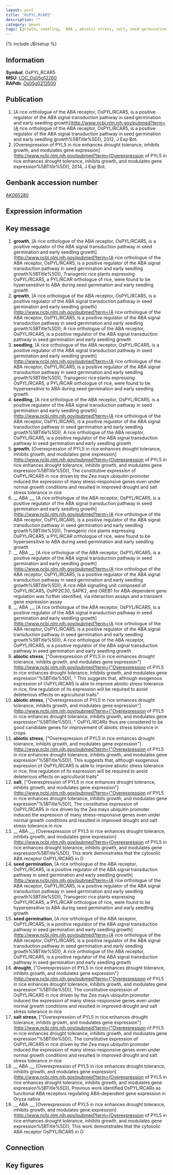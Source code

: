 ```yaml
---
layout: post
title: "OsPYL,RCAR5"
description: ""
category: genes
tags: [growth, seedling,  ABA , abiotic stress, salt, seed germination, drought, salt stress, Gene]
---
```

{% include JB/setup %}

## Information
__Symbol__: OsPYL,RCAR5  
__MSU__: [LOC_Os05g12260](http://rice.plantbiology.msu.edu/cgi-bin/ORF_infopage.cgi?orf=LOC_Os05g12260)  
__RAPdb__: [Os05g0213500](http://rapdb.dna.affrc.go.jp/viewer/gbrowse_details/irgsp1?name=Os05g0213500)  

## Publication
1. [A rice orthologue of the ABA receptor, OsPYL/RCAR5, is a positive regulator of the ABA signal transduction pathway in seed germination and early seedling growth](http://www.ncbi.nlm.nih.gov/pubmed?term=(A rice orthologue of the ABA receptor, OsPYL/RCAR5, is a positive regulator of the ABA signal transduction pathway in seed germination and early seedling growth%5BTitle%5D)), 2012, J Exp Bot.
2. [Overexpression of PYL5 in rice enhances drought tolerance, inhibits growth, and modulates gene expression](http://www.ncbi.nlm.nih.gov/pubmed?term=(Overexpression of PYL5 in rice enhances drought tolerance, inhibits growth, and modulates gene expression%5BTitle%5D)), 2014, J Exp Bot.

## Genbank accession number
[AK065280](http://www.ncbi.nlm.nih.gov/nuccore/AK065280)

## Expression information

## Key message
1. __growth__, [A rice orthologue of the ABA receptor, OsPYL/RCAR5, is a positive regulator of the ABA signal transduction pathway in seed germination and early seedling growth](http://www.ncbi.nlm.nih.gov/pubmed?term=(A rice orthologue of the ABA receptor, OsPYL/RCAR5, is a positive regulator of the ABA signal transduction pathway in seed germination and early seedling growth%5BTitle%5D)),  Transgenic rice plants expressing OsPYL/RCAR5, a PYL/RCAR orthologue of rice, were found to be hypersensitive to ABA during seed germination and early seedling growth
2. __growth__, [A rice orthologue of the ABA receptor, OsPYL/RCAR5, is a positive regulator of the ABA signal transduction pathway in seed germination and early seedling growth](http://www.ncbi.nlm.nih.gov/pubmed?term=(A rice orthologue of the ABA receptor, OsPYL/RCAR5, is a positive regulator of the ABA signal transduction pathway in seed germination and early seedling growth%5BTitle%5D)), A rice orthologue of the ABA receptor, OsPYL/RCAR5, is a positive regulator of the ABA signal transduction pathway in seed germination and early seedling growth
3. __seedling__, [A rice orthologue of the ABA receptor, OsPYL/RCAR5, is a positive regulator of the ABA signal transduction pathway in seed germination and early seedling growth](http://www.ncbi.nlm.nih.gov/pubmed?term=(A rice orthologue of the ABA receptor, OsPYL/RCAR5, is a positive regulator of the ABA signal transduction pathway in seed germination and early seedling growth%5BTitle%5D)),  Transgenic rice plants expressing OsPYL/RCAR5, a PYL/RCAR orthologue of rice, were found to be hypersensitive to ABA during seed germination and early seedling growth
4. __seedling__, [A rice orthologue of the ABA receptor, OsPYL/RCAR5, is a positive regulator of the ABA signal transduction pathway in seed germination and early seedling growth](http://www.ncbi.nlm.nih.gov/pubmed?term=(A rice orthologue of the ABA receptor, OsPYL/RCAR5, is a positive regulator of the ABA signal transduction pathway in seed germination and early seedling growth%5BTitle%5D)), A rice orthologue of the ABA receptor, OsPYL/RCAR5, is a positive regulator of the ABA signal transduction pathway in seed germination and early seedling growth
5. __growth__, [Overexpression of PYL5 in rice enhances drought tolerance, inhibits growth, and modulates gene expression](http://www.ncbi.nlm.nih.gov/pubmed?term=(Overexpression of PYL5 in rice enhances drought tolerance, inhibits growth, and modulates gene expression%5BTitle%5D)),  The constitutive expression of OsPYL/RCAR5 in rice driven by the Zea mays ubiquitin promoter induced the expression of many stress-responsive genes even under normal growth conditions and resulted in improved drought and salt stress tolerance in rice
6. __ ABA __, [A rice orthologue of the ABA receptor, OsPYL/RCAR5, is a positive regulator of the ABA signal transduction pathway in seed germination and early seedling growth](http://www.ncbi.nlm.nih.gov/pubmed?term=(A rice orthologue of the ABA receptor, OsPYL/RCAR5, is a positive regulator of the ABA signal transduction pathway in seed germination and early seedling growth%5BTitle%5D)),  Transgenic rice plants expressing OsPYL/RCAR5, a PYL/RCAR orthologue of rice, were found to be hypersensitive to ABA during seed germination and early seedling growth
7. __ ABA __, [A rice orthologue of the ABA receptor, OsPYL/RCAR5, is a positive regulator of the ABA signal transduction pathway in seed germination and early seedling growth](http://www.ncbi.nlm.nih.gov/pubmed?term=(A rice orthologue of the ABA receptor, OsPYL/RCAR5, is a positive regulator of the ABA signal transduction pathway in seed germination and early seedling growth%5BTitle%5D)),  A rice ABA signalling unit composed of OsPYL/RCAR5, OsPP2C30, SAPK2, and OREB1 for ABA-dependent gene regulation was further identified, via interaction assays and a transient gene expression assay
8. __ ABA __, [A rice orthologue of the ABA receptor, OsPYL/RCAR5, is a positive regulator of the ABA signal transduction pathway in seed germination and early seedling growth](http://www.ncbi.nlm.nih.gov/pubmed?term=(A rice orthologue of the ABA receptor, OsPYL/RCAR5, is a positive regulator of the ABA signal transduction pathway in seed germination and early seedling growth%5BTitle%5D)), A rice orthologue of the ABA receptor, OsPYL/RCAR5, is a positive regulator of the ABA signal transduction pathway in seed germination and early seedling growth
9. __abiotic stress__, ["Overexpression of PYL5 in rice enhances drought tolerance, inhibits growth, and modulates gene expression"](http://www.ncbi.nlm.nih.gov/pubmed?term=("Overexpression of PYL5 in rice enhances drought tolerance, inhibits growth, and modulates gene expression"%5BTitle%5D)), " This suggests that, although exogenous expression of OsPYL/RCAR5 is able to improve abiotic stress tolerance in rice, fine regulation of its expression will be required to avoid deleterious effects on agricultural traits"
10. __abiotic stress__, ["Overexpression of PYL5 in rice enhances drought tolerance, inhibits growth, and modulates gene expression"](http://www.ncbi.nlm.nih.gov/pubmed?term=("Overexpression of PYL5 in rice enhances drought tolerance, inhibits growth, and modulates gene expression"%5BTitle%5D)), " OsPYL/RCARs thus are considered to be good candidate genes for improvement of abiotic stress tolerance in crops
11. __abiotic stress__, ["Overexpression of PYL5 in rice enhances drought tolerance, inhibits growth, and modulates gene expression"](http://www.ncbi.nlm.nih.gov/pubmed?term=("Overexpression of PYL5 in rice enhances drought tolerance, inhibits growth, and modulates gene expression"%5BTitle%5D)),  This suggests that, although exogenous expression of OsPYL/RCAR5 is able to improve abiotic stress tolerance in rice, fine regulation of its expression will be required to avoid deleterious effects on agricultural traits"
12. __salt__, ["Overexpression of PYL5 in rice enhances drought tolerance, inhibits growth, and modulates gene expression"](http://www.ncbi.nlm.nih.gov/pubmed?term=("Overexpression of PYL5 in rice enhances drought tolerance, inhibits growth, and modulates gene expression"%5BTitle%5D)),  The constitutive expression of OsPYL/RCAR5 in rice driven by the Zea mays ubiquitin promoter induced the expression of many stress-responsive genes even under normal growth conditions and resulted in improved drought and salt stress tolerance in rice
13. __ ABA __, [Overexpression of PYL5 in rice enhances drought tolerance, inhibits growth, and modulates gene expression](http://www.ncbi.nlm.nih.gov/pubmed?term=(Overexpression of PYL5 in rice enhances drought tolerance, inhibits growth, and modulates gene expression%5BTitle%5D)),  This work demonstrates that the cytosolic ABA receptor OsPYL/RCAR5 in O
14. __seed germination__, [A rice orthologue of the ABA receptor, OsPYL/RCAR5, is a positive regulator of the ABA signal transduction pathway in seed germination and early seedling growth](http://www.ncbi.nlm.nih.gov/pubmed?term=(A rice orthologue of the ABA receptor, OsPYL/RCAR5, is a positive regulator of the ABA signal transduction pathway in seed germination and early seedling growth%5BTitle%5D)),  Transgenic rice plants expressing OsPYL/RCAR5, a PYL/RCAR orthologue of rice, were found to be hypersensitive to ABA during seed germination and early seedling growth
15. __seed germination__, [A rice orthologue of the ABA receptor, OsPYL/RCAR5, is a positive regulator of the ABA signal transduction pathway in seed germination and early seedling growth](http://www.ncbi.nlm.nih.gov/pubmed?term=(A rice orthologue of the ABA receptor, OsPYL/RCAR5, is a positive regulator of the ABA signal transduction pathway in seed germination and early seedling growth%5BTitle%5D)), A rice orthologue of the ABA receptor, OsPYL/RCAR5, is a positive regulator of the ABA signal transduction pathway in seed germination and early seedling growth
16. __drought__, ["Overexpression of PYL5 in rice enhances drought tolerance, inhibits growth, and modulates gene expression"](http://www.ncbi.nlm.nih.gov/pubmed?term=("Overexpression of PYL5 in rice enhances drought tolerance, inhibits growth, and modulates gene expression"%5BTitle%5D)),  The constitutive expression of OsPYL/RCAR5 in rice driven by the Zea mays ubiquitin promoter induced the expression of many stress-responsive genes even under normal growth conditions and resulted in improved drought and salt stress tolerance in rice
17. __salt stress__, ["Overexpression of PYL5 in rice enhances drought tolerance, inhibits growth, and modulates gene expression"](http://www.ncbi.nlm.nih.gov/pubmed?term=("Overexpression of PYL5 in rice enhances drought tolerance, inhibits growth, and modulates gene expression"%5BTitle%5D)),  The constitutive expression of OsPYL/RCAR5 in rice driven by the Zea mays ubiquitin promoter induced the expression of many stress-responsive genes even under normal growth conditions and resulted in improved drought and salt stress tolerance in rice
18. __ ABA __, [Overexpression of PYL5 in rice enhances drought tolerance, inhibits growth, and modulates gene expression](http://www.ncbi.nlm.nih.gov/pubmed?term=(Overexpression of PYL5 in rice enhances drought tolerance, inhibits growth, and modulates gene expression%5BTitle%5D)),  Previous work identified OsPYL/RCARs as functional ABA receptors regulating ABA-dependent gene expression in Oryza sativa
19. __ ABA __, [Overexpression of PYL5 in rice enhances drought tolerance, inhibits growth, and modulates gene expression](http://www.ncbi.nlm.nih.gov/pubmed?term=(Overexpression of PYL5 in rice enhances drought tolerance, inhibits growth, and modulates gene expression%5BTitle%5D)),  This work demonstrates that the cytosolic ABA receptor OsPYL/RCAR5 in O

## Connection

## Key figures


